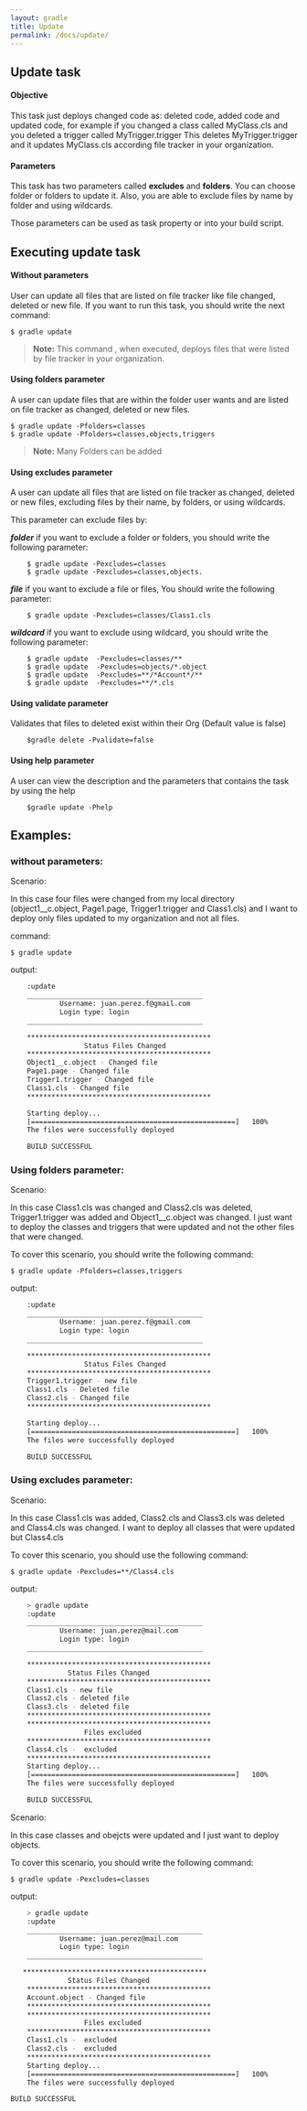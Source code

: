 ```yaml
---
layout: gradle
title: Update
permalink: /docs/update/
---
```

## Update task

#### **Objective**
This task just deploys changed code as: deleted code, added code and updated code, for example if you changed a class called MyClass.cls and you deleted a trigger called MyTrigger.trigger This deletes MyTrigger.trigger and it updates MyClass.cls according file tracker in your organization.

#### **Parameters**
This task has two parameters called **excludes** and **folders**. You can choose folder or folders to update it. Also, you are able to exclude files by name by folder and using wildcards.

Those parameters can be used as task property or into your build script.

## Executing update task

#### **Without parameters**

User can update all files that are listed on file tracker like file changed, deleted or new file. If you want to run this task, you should write the next command:

	$ gradle update

> **Note:** This command , when executed, deploys files that were listed by file tracker in your organization.

#### **Using folders parameter**

A user can update files that are within the folder user wants and are listed on file tracker as changed, deleted or new files.

	$ gradle update -Pfolders=classes
	$ gradle update -Pfolders=classes,objects,triggers

> **Note:** Many Folders can be added

#### **Using excludes parameter**

A user can update all files that are listed on file tracker as changed, deleted or new files, excluding files by their name, by folders, or using wildcards.

This parameter can exclude files by:

 ***folder*** if you want to exclude a folder or folders, you should write the following parameter:

        $ gradle update -Pexcludes=classes
        $ gradle update -Pexcludes=classes,objects.

 ***file*** if you want to exclude a file or files, You should write the following parameter:

        $ gradle update -Pexcludes=classes/Class1.cls

 ***wildcard*** if you want to exclude using wildcard, you should write the following parameter:

        $ gradle update  -Pexcludes=classes/**
        $ gradle update  -Pexcludes=objects/*.object
        $ gradle update  -Pexcludes=**/*Account*/**
        $ gradle update  -Pexcludes=**/*.cls
        
 
#### **Using validate parameter**
Validates that files to deleted exist within their Org (Default value is false)

		$gradle delete -Pvalidate=false

#### **Using help parameter**
A user can view the description and the parameters that contains the task by using the help

		$gradle update -Phelp
		
## Examples:

### without parameters:

Scenario:

In this case four files were changed from my local directory (object1__c.object, Page1.page, Trigger1.trigger and Class1.cls) and I want to deploy only files updated to my organization and not all files.


command:

	$ gradle update

output:

```bash
    :update
    ___________________________________________
            Username: juan.perez.f@gmail.com
            Login type: login
    ___________________________________________

    *********************************************
                  Status Files Changed
    *********************************************
    Object1__c.object - Changed file
    Page1.page - Changed file
    Trigger1.trigger - Changed file
    Class1.cls - Changed file
    *********************************************

    Starting deploy...
    [==================================================]   100%
    The files were successfully deployed

    BUILD SUCCESSFUL
```

### Using folders parameter:

Scenario:

In this case Class1.cls was changed and Class2.cls was deleted, Trigger1.trigger was added and Object1__c.object was changed. I just want to deploy the classes   and triggers that were updated and not the other files that were changed. 

To cover this scenario, you should write the following command:


	$ gradle update -Pfolders=classes,triggers

output:

```bash
    :update
    ___________________________________________
            Username: juan.perez.f@gmail.com
            Login type: login
    ___________________________________________

    *********************************************
                  Status Files Changed
    *********************************************
    Trigger1.trigger - new file
    Class1.cls - Deleted file
    Class2.cls - Changed file
    *********************************************

    Starting deploy...
    [==================================================]   100%
    The files were successfully deployed

    BUILD SUCCESSFUL
```

### Using excludes parameter:

Scenario:

In this case Class1.cls was added, Class2.cls and Class3.cls was deleted and Class4.cls was changed. I want to deploy all classes that were updated but Class4.cls

To cover this scenario, you should use the following command:

	$ gradle update -Pexcludes=**/Class4.cls

output:

```bash
    > gradle update
    :update
    ___________________________________________
            Username: juan.perez@mail.com
            Login type: login
    ___________________________________________

    *********************************************
              Status Files Changed
    *********************************************
    Class1.cls - new file
    Class2.cls - deleted file
    Class3.cls - deleted file
    *********************************************
    *********************************************
                  Files excluded
    *********************************************
    Class4.cls -  excluded
    *********************************************
    Starting deploy...
    [==================================================]   100%
    The files were successfully deployed

    BUILD SUCCESSFUL

```

Scenario:

In this case classes and obejcts were updated and I just want to deploy objects. 

To cover this scenario, you should write the following command:

	$ gradle update -Pexcludes=classes

output:

```bash
    > gradle update
    :update
    ___________________________________________
            Username: juan.perez@mail.com
            Login type: login
    ___________________________________________

   *********************************************
              Status Files Changed
    *********************************************
    Account.object - Changed file
    *********************************************
    *********************************************
                  Files excluded
    *********************************************
    Class1.cls -  excluded
    Class2.cls -  excluded
    *********************************************
    Starting deploy...
    [==================================================]   100%
    The files were successfully deployed

BUILD SUCCESSFUL

```
